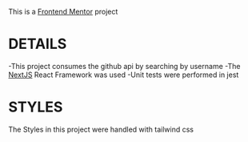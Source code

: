 This is a [Frontend Mentor](https://www.frontendmentor.io/) project

# DETAILS

-This project consumes the github api by searching by username 
-The [NextJS](https://nextjs.org/) React Framework was used
-Unit tests were performed in jest

# STYLES

The Styles in this project were handled with tailwind css

